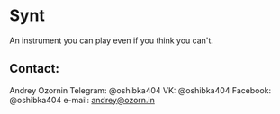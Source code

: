 # Synt
An instrument you can play even if you think you can't.

## Contact:
Andrey Ozornin
Telegram: @oshibka404
VK: @oshibka404
Facebook: @oshibka404
e-mail: andrey@ozorn.in
